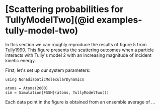 # [Scattering probabilities for TullyModelTwo](@id examples-tully-model-two)

In this section we can roughly reproduce the results of figure 5 from [Tully1990](@cite).
This figure presents the scattering outcomes when a particle interacts with Tully's model 2
with an increasing magnitude of incident kinetic energy.

First, let's set up our system parameters:
```@example fssh
using NonadiabaticMolecularDynamics

atoms = Atoms(2000)
sim = Simulation{FSSH}(atoms, TullyModelTwo())
```

Each data point in the figure is obtained from an ensemble average of ...
